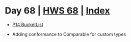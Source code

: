 # Day 68 | [HWS 68](https://www.hackingwithswift.com/100/swiftui/68) | [Index](https://github.com/JulesMoorhouse/100DaysOfSwiftUI/blob/main/README.md)

 - [P14 BucketList](https://github.com/JulesMoorhouse/100DaysOfSwiftUI/blob/main/P14%20BucketList/P14%20BucketList/ContentView.swift) 

- Adding conformance to Comparable for custom types

 